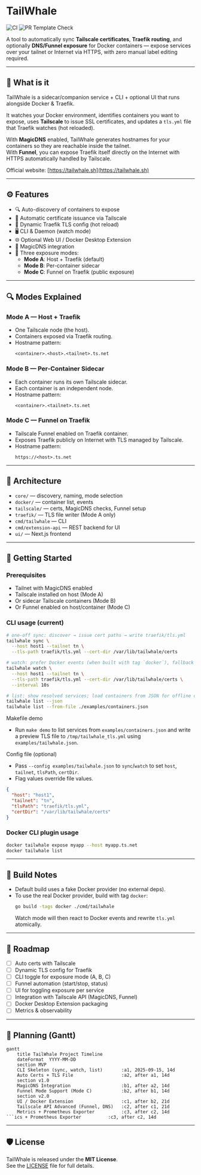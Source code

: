 # TailWhale

![CI](https://github.com/frnwtr/tailwhale/actions/workflows/ci.yml/badge.svg)
![PR Template Check](https://github.com/frnwtr/tailwhale/actions/workflows/pr-template-check.yml/badge.svg)

A tool to automatically sync **Tailscale certificates**, **Traefik routing**, and optionally **DNS/Funnel exposure** for Docker containers — expose services over your tailnet or Internet via HTTPS, with zero manual label editing required.  

---

## 🎯 What is it

TailWhale is a sidecar/companion service + CLI + optional UI that runs alongside Docker & Traefik.  

It watches your Docker environment, identifies containers you want to expose, uses **Tailscale** to issue SSL certificates, and updates a `tls.yml` file that Traefik watches (hot reloaded).  

With **MagicDNS** enabled, TailWhale generates hostnames for your containers so they are reachable inside the tailnet.  
With **Funnel**, you can expose Traefik itself directly on the Internet with HTTPS automatically handled by Tailscale.  

Official website: [https://tailwhale.sh](https://tailwhale.sh)  

---

## ⚙️ Features

- 🔍 Auto-discovery of containers to expose  
- 🔐 Automatic certificate issuance via Tailscale  
- 🔄 Dynamic Traefik TLS config (hot reload)  
- 🖥 CLI & Daemon (watch mode)  
- 🌐 Optional Web UI / Docker Desktop Extension  
- 🌱 MagicDNS integration  
- 🐳 Three exposure modes:  
  - **Mode A**: Host + Traefik (default)  
  - **Mode B**: Per-container sidecar  
  - **Mode C**: Funnel on Traefik (public exposure)  

---

## 🔍 Modes Explained

### Mode A — Host + Traefik
- One Tailscale node (the host).  
- Containers exposed via Traefik routing.  
- Hostname pattern:  
  ```
  <container>.<host>.<tailnet>.ts.net
  ```

### Mode B — Per-Container Sidecar
- Each container runs its own Tailscale sidecar.  
- Each container is an independent node.  
- Hostname pattern:  
  ```
  <container>.<tailnet>.ts.net
  ```

### Mode C — Funnel on Traefik
- Tailscale Funnel enabled on Traefik container.  
- Exposes Traefik publicly on Internet with TLS managed by Tailscale.  
- Hostname pattern:  
  ```
  https://<host>.ts.net
  ```

---

## 🧩 Architecture

- `core/` — discovery, naming, mode selection  
- `docker/` — container list, events  
- `tailscale/` — certs, MagicDNS checks, Funnel setup  
- `traefik/` — TLS file writer (Mode A only)  
- `cmd/tailwhale` — CLI  
- `cmd/extension-api` — REST backend for UI  
- `ui/` — Next.js frontend  

---

## 🚀 Getting Started

### Prerequisites
- Tailnet with MagicDNS enabled  
- Tailscale installed on host (Mode A)  
- Or sidecar Tailscale containers (Mode B)  
- Or Funnel enabled on host/container (Mode C)  

### CLI usage (current)
```bash
# one-off sync: discover → issue cert paths → write traefik/tls.yml
tailwhale sync \
  --host host1 --tailnet tn \
  --tls-path traefik/tls.yml --cert-dir /var/lib/tailwhale/certs 

# watch: prefer Docker events (when built with tag `docker`), fallback to interval
tailwhale watch \
  --host host1 --tailnet tn \
  --tls-path traefik/tls.yml --cert-dir /var/lib/tailwhale/certs \
  --interval 10s

# list: show resolved services; load containers from JSON for offline dev
tailwhale list --json
tailwhale list --from-file ./examples/containers.json
```

Makefile demo
- Run `make demo` to list services from `examples/containers.json` and write a preview TLS file to `/tmp/tailwhale_tls.yml` using `examples/tailwhale.json`.

Config file (optional)
- Pass `--config examples/tailwhale.json` to `sync`/`watch` to set `host`, `tailnet`, `tlsPath`, `certDir`.
- Flag values override file values.
```json
{
  "host": "host1",
  "tailnet": "tn",
  "tlsPath": "traefik/tls.yml",
  "certDir": "/var/lib/tailwhale/certs"
}
```

### Docker CLI plugin usage
```bash
docker tailwhale expose myapp --host myapp.ts.net
docker tailwhale list
```

---

## 🧪 Build Notes

- Default build uses a fake Docker provider (no external deps).  
- To use the real Docker provider, build with tag `docker`:
  ```bash
  go build -tags docker ./cmd/tailwhale
  ```
  Watch mode will then react to Docker events and rewrite `tls.yml` atomically.

---

## 🔮 Roadmap

- [ ] Auto certs with Tailscale  
- [ ] Dynamic TLS config for Traefik  
- [ ] CLI toggle for exposure mode (A, B, C)  
- [ ] Funnel automation (start/stop, status)  
- [ ] UI for toggling exposure per service  
- [ ] Integration with Tailscale API (MagicDNS, Funnel)  
- [ ] Docker Desktop Extension packaging  
- [ ] Metrics & observability  

---

## 📅 Planning (Gantt)

```mermaid
gantt
    title TailWhale Project Timeline
    dateFormat  YYYY-MM-DD
    section MVP
    CLI Skeleton (sync, watch, list)       :a1, 2025-09-15, 14d
    Auto Certs + TLS File                  :a2, after a1, 14d
    section v1.0
    MagicDNS Integration                   :b1, after a2, 14d
    Funnel Mode Support (Mode C)           :b2, after b1, 14d
    section v2.0
    UI / Docker Extension                  :c1, after b2, 21d
    Tailscale API Advanced (Funnel, DNS)   :c2, after c1, 21d
    Metrics + Prometheus Exporter          :c3, after c2, 14d
```ics + Prometheus Exporter          :c3, after c2, 14d
```

---

## 🛡 License

TailWhale is released under the **MIT License**.  
See the [LICENSE](./LICENSE) file for full details.  
